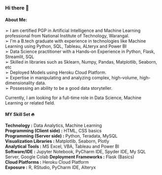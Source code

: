 ### Hi there 👋

#### About Me: 

➢ I am certified PGP in Artificial Intelligence and Machine Learning professional from National Institute of Technology, Warangal. <br>
➢ I'm a B.tech graduate with experience in technologies like Machine Learning using Python, SQL, Tableau, ALteryx and Power BI <br>
➢ Data Science practitioner with a Hands-on Experience in Python, Flask, Streamlit, SQL <br>
➢ Skilled in libraries such as Sklearn, Numpy, Pandas, Matplotlib, Seaborn, etc <br>
➢ Deployed Models using Heroku Cloud Platform. <br>
➢ Expertise in manipulating and analyzing complex, high-volume, high-dimensionality data. <br>
➢ Possessing an ability to be a good data storyteller. <br>

Currently, I am looking for a full-time role in Data Science, Machine Learning or related field. <br>

#### MY Skill Set 🔥 <br>

**Technology :** Data Analytics, Machine Learning <br>
**Programming (Client side) :** HTML, CSS basics <br>
**Programming (Server side) :** Python, Teradata, MySQL <br>
**Visualization Libraries :** Matplotlib, Seaborn, Plotly <br>
**Analytical Tools :** MS Excel, VBA, Tableau and Power BI <br>
**Software/IDE :** Jupyter Notebook, PyCharm IDE, Spyder IDE, My SQL Server, Google Colab
**Deployment Frameworks :** Flask (Basics) <br>
**Cloud Platforms :** Heroku Cloud Platform <br>
**Exposure :** R, RStudio, PyCharm IDE, Alteryx

